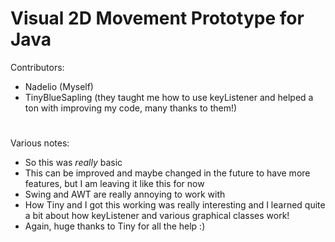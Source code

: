 # Visual 2D Movement Prototype for Java
Contributors:
- Nadelio (Myself)
- TinyBlueSapling (they taught me how to use keyListener and helped a ton with improving my code, many thanks to them!)
# 
Various notes:
- So this was *really* basic
- This can be improved and maybe changed in the future to have more features, but I am leaving it like this for now
- Swing and AWT are really annoying to work with
- How Tiny and I got this working was really interesting and I learned quite a bit about how keyListener and various graphical classes work!
- Again, huge thanks to Tiny for all the help :)
# 
